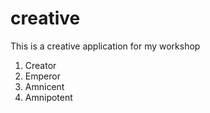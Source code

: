 # creative
This is a creative application for my workshop
1. Creator
2. Emperor
3. Amnicent
4. Amnipotent
